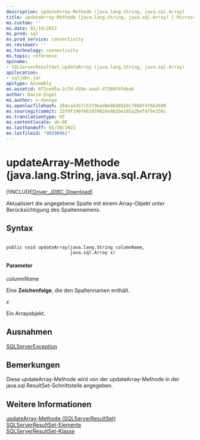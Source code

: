 ```yaml
---
description: updateArray-Methode (java.lang.String, java.sql.Array)
title: updateArray-Methode (java.lang.String, java.sql.Array) | Microsoft-Dokumentation
ms.custom: ''
ms.date: 01/19/2017
ms.prod: sql
ms.prod_service: connectivity
ms.reviewer: ''
ms.technology: connectivity
ms.topic: reference
apiname:
- SQLServerResultSet.updateArray (java.lang.String, java.sql.Array)
apilocation:
- sqljdbc.jar
apitype: Assembly
ms.assetid: 6f2ced5a-1c7d-439a-aaa5-472b9f4fdeab
author: David-Engel
ms.author: v-daenge
ms.openlocfilehash: 264ca43b7c5379bad0e8b985b8c7800f4f6b2600
ms.sourcegitcommit: 33f0f190f962059826e002be165a2bef4f9e350c
ms.translationtype: HT
ms.contentlocale: de-DE
ms.lasthandoff: 01/30/2021
ms.locfileid: "99190961"
---
```

# <a name="updatearray-method-javalangstring-javasqlarray"></a>updateArray-Methode (java.lang.String, java.sql.Array)
[!INCLUDE[Driver_JDBC_Download](../../../includes/driver_jdbc_download.md)]

  Aktualisiert die angegebene Spalte mit einem Array-Objekt unter Berücksichtigung des Spaltennamens.  
  
## <a name="syntax"></a>Syntax  
  
```  
  
public void updateArray(java.lang.String columnName,  
                        java.sql.Array x)  
```  
  
#### <a name="parameters"></a>Parameter  
 *columnName*  
  
 Eine **Zeichenfolge**, die den Spaltennamen enthält.  
  
 *x*  
  
 Ein Arrayobjekt.  
  
## <a name="exceptions"></a>Ausnahmen  
 [SQLServerException](../../../connect/jdbc/reference/sqlserverexception-class.md)  
  
## <a name="remarks"></a>Bemerkungen  
 Diese updateArray-Methode wird von der updateArray-Methode in der java.sql.ResultSet-Schnittstelle angegeben.  
  
## <a name="see-also"></a>Weitere Informationen  
 [updateArray-Methode &#40;SQLServerResultSet&#41;](../../../connect/jdbc/reference/updatearray-method-sqlserverresultset.md)   
 [SQLServerResultSet-Elemente](../../../connect/jdbc/reference/sqlserverresultset-members.md)   
 [SQLServerResultSet-Klasse](../../../connect/jdbc/reference/sqlserverresultset-class.md)  
  
  
